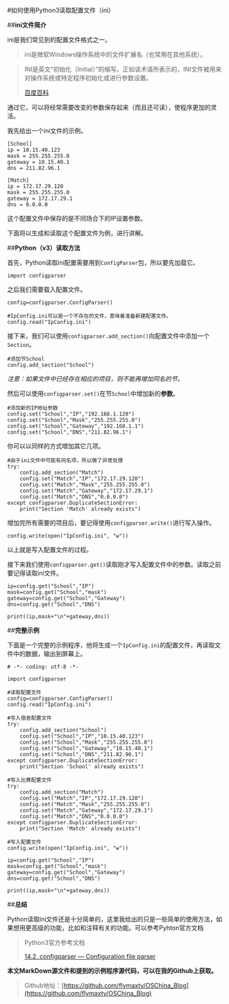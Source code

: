#如何使用Python3读取配置文件（ini）

##**ini文件简介**

ini是我们常见到的配置文件格式之一。

>ini是微软Windows操作系统中的文件扩展名（也常用在其他系统）。

>INI是英文“初始化（Initial）”的缩写。正如该术语所表示的，INI文件被用来对操作系统或特定程序初始化或进行参数设置。
>
>[百度百科](http://baike.baidu.com/view/1296365.htm)

通过它，可以将经常需要改变的参数保存起来（而且还可读），使程序更加的灵活。

我先给出一个ini文件的示例。

	[School]
	ip = 10.15.40.123
	mask = 255.255.255.0
	gateway = 10.15.40.1
	dns = 211.82.96.1
	
	[Match]
	ip = 172.17.29.120
	mask = 255.255.255.0
	gateway = 172.17.29.1
	dns = 0.0.0.0


这个配置文件中保存的是不同场合下的IP设置参数。

下面将以生成和读取这个配置文件为例，进行讲解。

##**Python（v3）读取方法**

首先，Python读取ini配置需要用到`ConfigParser`包，所以要先加载它。

	import configparser

之后我们需要载入配置文件。

	config=configparser.ConfigParser()

	#IpConfig.ini可以是一个不存在的文件，意味着准备新建配置文件。
	config.read("IpConfig.ini")

接下来，我们可以使用`configparser.add_section()`向配置文件中添加一个`Section`。

	#添加节School
	config.add_section("School")
*注意：如果文件中已经存在相应的项目，则不能再增加同名的节。*

然后可以使用`configparser.set()`在节`School`中增加新的**参数**。

	#添加新的IP地址参数
    config.set("School","IP","192.168.1.120")
    config.set("School","Mask","255.255.255.0")
    config.set("School","Gateway","192.168.1.1")
    config.set("School","DNS","211.82.96.1")

你可以以同样的方式增加其它几项。

	#由于ini文件中可能有同名项，所以做了异常处理
	try:
	    config.add_section("Match")
	    config.set("Match","IP","172.17.29.120")
	    config.set("Match","Mask","255.255.255.0")
	    config.set("Match","Gateway","172.17.29.1")
	    config.set("Match","DNS","0.0.0.0")
	except configparser.DuplicateSectionError:
    	print("Section 'Match' already exists")

增加完所有需要的项目后，要记得使用`configparser.write()`进行写入操作。
	
	config.write(open("IpConfig.ini", "w"))

以上就是写入配置文件的过程。

接下来我们使用`configparser.get()`读取刚才写入配置文件中的参数。读取之前要记得读取ini文件。

	ip=config.get("School","IP")
	mask=config.get("School","mask")
	gateway=config.get("School","Gateway")
	dns=config.get("School","DNS")
	
	print((ip,mask+"\n"+gateway,dns))

##**完整示例**

下面是一个完整的示例程序，他将生成一个`IpConfig.ini`的配置文件，再读取文件中的数据，输出到屏幕上。

	# -*- coding: utf-8 -*-
	
	import configparser
	
	#读取配置文件
	config=configparser.ConfigParser()
	config.read("IpConfig.ini")
	
	#写入宿舍配置文件
	try:
		config.add_section("School")
		config.set("School","IP","10.15.40.123")
		config.set("School","Mask","255.255.255.0")
		config.set("School","Gateway","10.15.40.1")
		config.set("School","DNS","211.82.96.1")
	except configparser.DuplicateSectionError:
		print("Section 'School' already exists")
	
	#写入比赛配置文件
	try:
		config.add_section("Match")
		config.set("Match","IP","172.17.29.120")
		config.set("Match","Mask","255.255.255.0")
		config.set("Match","Gateway","172.17.29.1")
		config.set("Match","DNS","0.0.0.0")
	except configparser.DuplicateSectionError:
		print("Section 'Match' already exists")
	
	#写入配置文件
	config.write(open("IpConfig.ini", "w"))
	
	ip=config.get("School","IP")
	mask=config.get("School","mask")
	gateway=config.get("School","Gateway")
	dns=config.get("School","DNS")
	
	print((ip,mask+"\n"+gateway,dns))

##**总结**

Python读取ini文件还是十分简单的，这里我给出的只是一些简单的使用方法，如果想用更高级的功能，比如和注释有关的功能。可以参考Pyhton官方文档

>Python3官方参考文档
>
>[14.2. configparser — Configuration file parser](https://docs.python.org/3/library/configparser.html)

**本文MarkDown源文件和提到的示例程序源代码，可以在我的Github上获取。**

>Github地址：[https://github.com/flymaxty/OSChina_Blog](https://github.com/flymaxty/OSChina_Blog)
